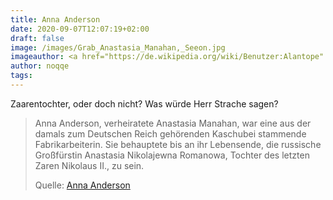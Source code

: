 ```yaml
---
title: Anna Anderson
date: 2020-09-07T12:07:19+02:00
draft: false
image: /images/Grab_Anastasia_Manahan,_Seeon.jpg
imageauthor: <a href="https://de.wikipedia.org/wiki/Benutzer:Alantope" class="extiw" title="de:Benutzer:Alantope">Alantope</a> (<a href="https://de.wikipedia.org/wiki/Benutzer_Diskussion:Alantope" class="extiw" title="de:Benutzer Diskussion:Alantope">Diskussion</a>)
author: noqqe
tags:
---
```



Zaarentochter, oder doch nicht? Was würde Herr Strache sagen?

> Anna Anderson, verheiratete
> Anastasia Manahan, war eine aus der damals zum Deutschen Reich gehörenden
> Kaschubei stammende Fabrikarbeiterin. Sie behauptete bis an ihr Lebensende,
> die russische Großfürstin Anastasia Nikolajewna Romanowa, Tochter des letzten
> Zaren Nikolaus II., zu sein.
>
> Quelle: [Anna Anderson](https://de.wikipedia.org/wiki/Anna_Anderson)
